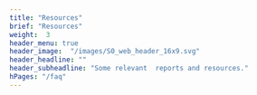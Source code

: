 ```yaml
---
title: "Resources"
brief: "Resources"
weight:  3
header_menu: true
header_image:  "/images/S0_web_header_16x9.svg"
header_headline: ""
header_subheadline: "Some relevant  reports and resources."
hPages: "/faq"
---  
```



 

  
 
 
 
 
